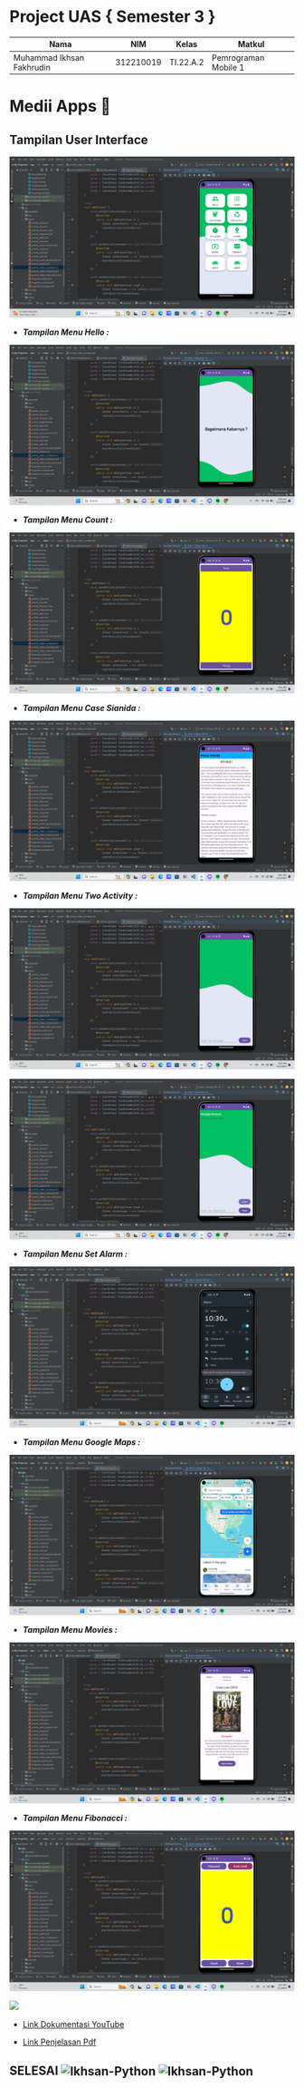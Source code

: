 # Project UAS { Semester 3 }  

|**Nama**|**NIM**|**Kelas**|**Matkul**|
|----|---|-----|------|
|Muhammad Ikhsan Fakhrudin|312210019|TI.22.A.2|Pemrograman Mobile 1|

# Medii Apps 🐳

## Tampilan User Interface


![](screenshot/ui1.png)

- ***Tampilan Menu Hello :***

![](screenshot/ui2.png)

- ***Tampilan Menu Count :***

![](screenshot/ui3.png)

- ***Tampilan Menu Case Sianida :***

![](screenshot/ui4.png)

- ***Tampilan Menu Two Activity :***

![](screenshot/ui5.png)

![](screenshot/ui6.png)

- ***Tampilan Menu Set Alarm :***

![](screenshot/ss7.png)

- ***Tampilan Menu Google Maps :***

![](screenshot/ss8.png)

- ***Tampilan Menu Movies :***

![](screenshot/ss9.png)

- ***Tampilan Menu Fibonacci :***

![](screenshot/ss10.png)

<img src=https://www.logo.wine/a/logo/YouTube/YouTube-White-Full-Color-Dark-Background-Logo.wine.svg width="130px">

- [Link Dokumentasi YouTube](https://youtu.be/Bpwhp9YiSWI)

- [Link Penjelasan Pdf](https://bit.ly/47kiiBH)



## SELESAI <img align="center" alt="Ikhsan-Python" height="40" width="45" src="https://em-content.zobj.net/source/microsoft-teams/337/student_1f9d1-200d-1f393.png"> <img align="center" alt="Ikhsan-Python" height="40" width="45" src="https://em-content.zobj.net/thumbs/160/twitter/348/flag-indonesia_1f1ee-1f1e9.png">
